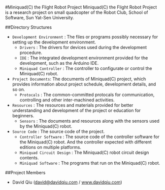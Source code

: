 #Miniquad(C) the Flight Robot Project
Miniquad(C) the Flight Robot Project is a research project on small quadcopter 
of the Robot Club, School of Software, Sun Yat-Sen University.

##Directory Structures
- `Development Environment` : The files or programs possibly necessary for 
    setting up the development environment.
    - `Drivers` : The drivers for devices used during the development 
        procedure.
    - `IDE` : The integrated development environment provided for the 
        development, such as the Arduino IDE.
    - `Miniquad Controller` : The controller to configurate or control the 
        Miniquad(C) robot.
- `Project Documents`: The documents of Miniquad(C) project, which provides 
    information about project schedule, development details, and so on.
    - `Protocals` : The common-committed protocals for communication, 
        controlling and other inter-machined activities.
- `Resources` : The resources and materials provided for better understanding 
    and development of the project or education for beginners.
    - `Sensors` : The documents and resources along with the sensors used 
        by the Miniquad(C) robot.
- `Source Code` : The source code of the project.
    - `Controller Software` : The source code of the controller software for 
        the Miniquad(C) robot. And the controller expected with different 
        editions on multiple platforms.
    - `Miniquad Circuit Design` : The Miniquad(C) robot circuit design 
        contents.
    - `Miniquad Software` : The programs that run on the Miniquad(C) robot.

##Project Members
- David Qiu (david@davidqiu.com / www.davidqiu.com)
